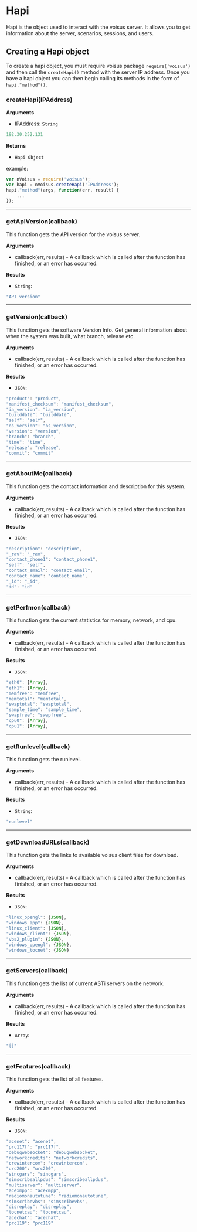 # Hapi

Hapi is the object used to interact with the voisus server. It allows you to get information about the server, scenarios, sessions, and users.

## Creating a Hapi object

To create a hapi object, you must require voisus package `require('voisus')` and then call the `createHapi()` method with the server IP address. Once you have a hapi object you can then begin calling its methods in the form of `hapi."method"()`. 

### createHapi(IPAddress)

__Arguments__

* IPAddress: `String`

```javascript
192.30.252.131
```

__Returns__

* `Hapi Object`

example: 

```javascript
var nVoisus = require('voisus');
var hapi = nVoisus.createHapi('IPAddress');
hapi."method"(args, function(err, result) {
	...
});
```

---------------------------------------

### getApiVersion(callback)

This function gets the API version for the voisus server.

__Arguments__

* callback(err, results) - A callback which is called after the function has finished, or an error has occurred.

__Results__

* `String`: 

```javascript
"API version"
```

---------------------------------------

### getVersion(callback)

This function gets the software Version Info. Get general information about when the system was built, what branch, release etc.

__Arguments__

* callback(err, results) - A callback which is called after the function has finished, or an error has occurred.

__Results__

* `JSON`: 

```javascript
"product": "product", 
"manifest_checksum": "manifest_checksum", 
"ia_version": "ia_version", 
"builddate": "builddate", 
"self": "self", 
"os_version": "os_version", 
"version": "version", 
"branch": "branch", 
"time": "time", 
"release": "release", 
"commit": "commit"
```

---------------------------------------

### getAboutMe(callback)

This function gets the contact information and description for this system.

__Arguments__

* callback(err, results) - A callback which is called after the function has finished, or an error has occurred.

__Results__

* `JSON`: 

```javascript
"description": "description", 
"_rev": "_rev", 
"contact_phone1": "contact_phone1", 
"self": "self", 
"contact_email": "contact_email", 
"contact_name": "contact_name", 
"_id": "_id", 
"id": "id"
```

---------------------------------------

### getPerfmon(callback)

This function gets the current statistics for memory, network, and cpu.

__Arguments__

* callback(err, results) - A callback which is called after the function has finished, or an error has occurred.

__Results__

* `JSON`: 

```javascript
"eth0": [Array],
"eth1": [Array],
"memfree": "memfree",
"memtotal": "memtotal",
"swaptotal": "swaptotal",
"sample_time": "sample_time",
"swapfree": "swapfree",
"cpu0": [Array],
"cpu1": [Array],
```

---------------------------------------

### getRunlevel(callback)

This function gets the runlevel.

__Arguments__

* callback(err, results) - A callback which is called after the function has finished, or an error has occurred.

__Results__

* `String`: 

```javascript
"runlevel"
```

---------------------------------------

### getDownloadURLs(callback)

This function gets the links to available voisus client files for download.

__Arguments__

* callback(err, results) - A callback which is called after the function has finished, or an error has occurred.

__Results__

* `JSON`: 

```javascript
"linux_opengl": {JSON}, 
"windows_app": {JSON}, 
"linux_client": {JSON}, 
"windows_client": {JSON}, 
"vbs2_plugin": {JSON}, 
"windows_opengl": {JSON}, 
"windows_tocnet": {JSON}
```

---------------------------------------

### getServers(callback)

This function gets the list of current ASTi servers on the network.

__Arguments__

* callback(err, results) - A callback which is called after the function has finished, or an error has occurred.

__Results__

* `Array`: 

```javascript
"[]"
```

---------------------------------------

### getFeatures(callback)

This function gets the list of all features.

__Arguments__

* callback(err, results) - A callback which is called after the function has finished, or an error has occurred.

__Results__

* `JSON`: 

```javascript
"acenet": "acenet",
"prc117f": "prc117f",
"debugwebsocket": "debugwebsocket",
"networkcredits": "networkcredits",
"crewintercom": "crewintercom",
"urc200": "urc200",
"sincgars": "sincgars",
"simscribeallpdus": "simscribeallpdus",
"multiserver": "multiserver",
"acexmpp": "acexmpp",
"radiomonautotune": "radiomonautotune",
"simscribevbs": "simscribevbs",
"disreplay": "disreplay",
"tocnetcau": "tocnetcau",
"acechat": "acechat",
"prc119": "prc119"
```
